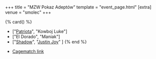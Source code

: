 +++
title = "MZW Pokaz Adeptów"
template = "event_page.html"
[extra]
venue = "smolec"
+++

{% card() %}
- ["[Patriota](@/w/jedrus-bulecka.md)", "Kowboj Luke"]
- ["El Dorado", "Maniak"]
- ["[Shadow](@/w/shadow.md)", "[Justin Joy](@/w/justin-joy.md)" ]
{% end %}

* [Cagematch link](https://www.cagematch.net/?id=1&nr=112870)
